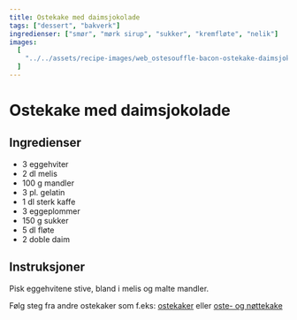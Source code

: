 ```yaml
---
title: Ostekake med daimsjokolade
tags: ["dessert", "bakverk"]
ingredienser: ["smør", "mørk sirup", "sukker", "kremfløte", "nelik"]
images:
  [
    "../../assets/recipe-images/web_ostesouffle-bacon-ostekake-daimsjokolade.jpg",
  ]
---
```


# Ostekake med daimsjokolade

## Ingredienser

- 3 eggehviter
- 2 dl melis
- 100 g mandler
- 3 pl. gelatin
- 1 dl sterk kaffe
- 3 eggeplommer
- 150 g sukker
- 5 dl fløte
- 2 doble daim

## Instruksjoner

Pisk eggehvitene stive, bland i melis og malte mandler.

Følg steg fra andre ostekaker som f.eks: [ostekaker](./ostekake) eller [oste- og nøttekake](./oste-og-nøttekake)
